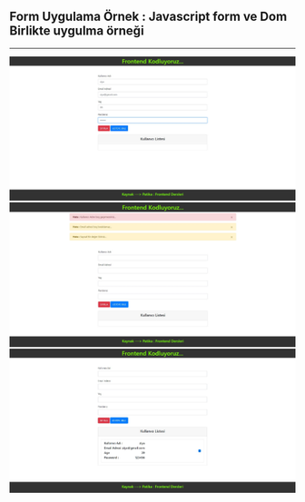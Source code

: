 ## Form Uygulama Örnek : Javascript form ve Dom Birlikte uygulma örneği

---

![Patika-javascript-odev-1](/Javascript-Dersleri/assets/forms-1.jpg)
![Patika-javascript-odev-1](/Javascript-Dersleri/assets/forms-2.jpg)
![Patika-javascript-odev-1](/Javascript-Dersleri/assets/forms-3.jpg)
